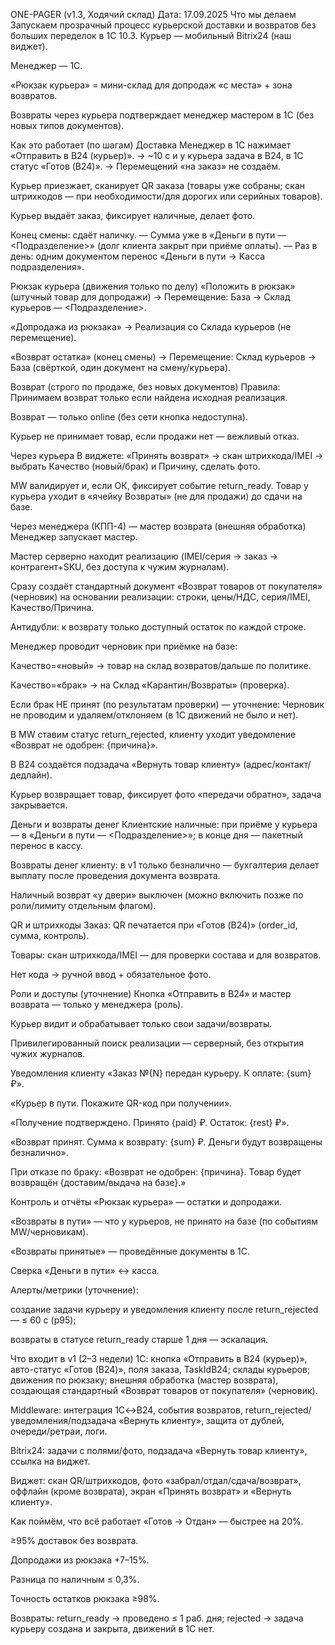 ONE-PAGER (v1.3, Ходячий склад)
Дата: 17.09.2025
Что мы делаем
Запускаем прозрачный процесс курьерской доставки и возвратов без больших переделок в 1С 10.3.
Курьер — мобильный Bitrix24 (наш виджет).


Менеджер — 1С.


«Рюкзак курьера» = мини-склад для допродаж «с места» + зона возвратов.


Возвраты через курьера подтверждает менеджер мастером в 1С (без новых типов документов).



Как это работает (по шагам)
Доставка
Менеджер в 1С нажимает «Отправить в B24 (курьер)».
 → ~10 с и у курьера задача в B24, в 1С статус «Готов (B24)».
 → Перемещений «на заказ» не создаём.


Курьер приезжает, сканирует QR заказа (товары уже собраны; скан штрихкодов — при необходимости/для дорогих или серийных товаров).


Курьер выдаёт заказ, фиксирует наличные, делает фото.


Конец смены: сдаёт наличку.
 — Сумма уже в «Деньги в пути — <Подразделение>» (долг клиента закрыт при приёме оплаты).
 — Раз в день: одним документом перенос «Деньги в пути → Касса подразделения».


Рюкзак курьера (движения только по делу)
«Положить в рюкзак» (штучный товар для допродажи) → Перемещение: База → Склад курьеров — <Подразделение>.


«Допродажа из рюкзака» → Реализация со Склада курьеров (не перемещение).


«Возврат остатка» (конец смены) → Перемещение: Склад курьеров → База (свёрткой, один документ на смену/курьера).



Возврат (строго по продаже, без новых документов)
Правила:
Принимаем возврат только если найдена исходная реализация.


Возврат — только online (без сети кнопка недоступна).


Курьер не принимает товар, если продажи нет — вежливый отказ.


Через курьера
В виджете: «Принять возврат» → скан штрихкода/IMEI → выбрать Качество (новый/брак) и Причину, сделать фото.


MW валидирует и, если ОК, фиксирует событие return_ready. Товар у курьера уходит в «ячейку Возвраты» (не для продажи) до сдачи на базе.


Через менеджера (КПП-4) — мастер возврата (внешняя обработка)
Менеджер запускает мастер.


Мастер серверно находит реализацию (IMEI/серия → заказ → контрагент+SKU, без доступа к чужим журналам).


Сразу создаёт стандартный документ «Возврат товаров от покупателя» (черновик) на основании реализации: строки, цены/НДС, серия/IMEI, Качество/Причина.


Антидубли: к возврату только доступный остаток по каждой строке.


Менеджер проводит черновик при приёмке на базе:


Качество=«новый» → товар на склад возвратов/дальше по политике.


Качество=«брак» → на Склад «Карантин/Возвраты» (проверка).


Если брак НЕ принят (по результатам проверки) — уточнение:
Черновик не проводим и удаляем/отклоняем (в 1С движений не было и нет).


В MW ставим статус return_rejected, клиенту уходит уведомление «Возврат не одобрен: {причина}».


В B24 создаётся подзадача «Вернуть товар клиенту» (адрес/контакт/дедлайн).


Курьер возвращает товар, фиксирует фото «передачи обратно», задача закрывается.



Деньги и возвраты денег
Клиентские наличные: при приёме у курьера — в «Деньги в пути — <Подразделение>»; в конце дня — пакетный перенос в кассу.


Возвраты денег клиенту: в v1 только безналично — бухгалтерия делает выплату после проведения документа возврата.


Наличный возврат «у двери» выключен (можно включить позже по роли/лимиту отдельным флагом).



QR и штрихкоды
Заказ: QR печатается при «Готов (B24)» (order_id, сумма, контроль).


Товары: скан штрихкода/IMEI — для проверки состава и для возвратов.


Нет кода → ручной ввод + обязательное фото.



Роли и доступы (уточнение)
Кнопка «Отправить в B24» и мастер возврата — только у менеджера (роль).


Курьер видит и обрабатывает только свои задачи/возвраты.


Привилегированный поиск реализации — серверный, без открытия чужих журналов.



Уведомления клиенту
«Заказ №{N} передан курьеру. К оплате: {sum} ₽».


«Курьер в пути. Покажите QR-код при получении».


«Получение подтверждено. Принято {paid} ₽. Остаток: {rest} ₽».


«Возврат принят. Сумма к возврату: {sum} ₽. Деньги будут возвращены безналично».


При отказе по браку: «Возврат не одобрен: {причина}. Товар будет возвращён {доставим/выдача на базе}.»



Контроль и отчёты
«Рюкзак курьера» — остатки и допродажи.


«Возвраты в пути» — что у курьеров, не принято на базе (по событиям MW/черновикам).


«Возвраты принятые» — проведённые документы в 1С.


Сверка «Деньги в пути» ↔ касса.


Алерты/метрики (уточнение):


создание задачи курьеру и уведомления клиенту после return_rejected — ≤ 60 с (p95);


возвраты в статусе return_ready старше 1 дня — эскалация.



Что входит в v1 (2–3 недели)
1С: кнопка «Отправить в B24 (курьер)», авто-статус «Готов (B24)», поля заказа, TaskIdB24; склады курьеров; движения по рюкзаку; внешняя обработка (мастер возврата), создающая стандартный «Возврат товаров от покупателя» (черновик).


Middleware: интеграция 1С↔B24, события возвратов, return_rejected/уведомления/подзадача «Вернуть клиенту», защита от дублей, очереди/ретраи, логи.


Bitrix24: задачи с полями/фото, подзадача «Вернуть товар клиенту», ссылка на виджет.


Виджет: скан QR/штрихкодов, фото «забрал/отдал/сдача/возврат», оффлайн (кроме возврата), экран «Принять возврат» и «Вернуть клиенту».



Как поймём, что всё работает
«Готов → Отдан» — быстрее на 20%.


≥95% доставок без возврата.


Допродажи из рюкзака +7–15%.


Разница по наличным ≤ 0,3%.


Точность остатков рюкзака ≥98%.


Возвраты: return_ready → проведено ≤ 1 раб. дня; rejected → задача курьеру создана и закрыта, движений в 1С нет.

